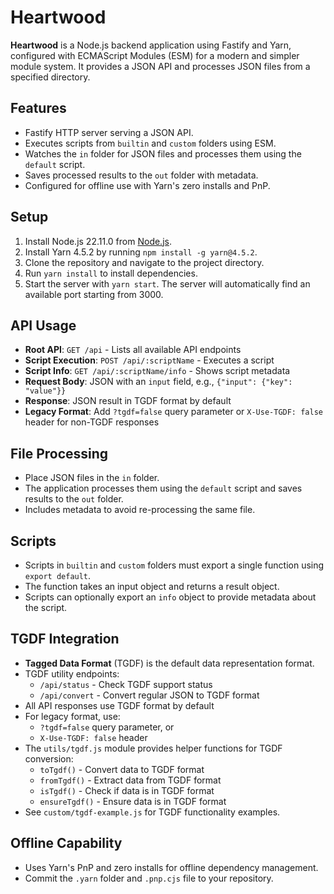 # Heartwood

**Heartwood** is a Node.js backend application using Fastify and Yarn, configured with ECMAScript Modules (ESM) for a modern and simpler module system. It provides a JSON API and processes JSON files from a specified directory.

## Features
- Fastify HTTP server serving a JSON API.
- Executes scripts from `builtin` and `custom` folders using ESM.
- Watches the `in` folder for JSON files and processes them using the `default` script.
- Saves processed results to the `out` folder with metadata.
- Configured for offline use with Yarn's zero installs and PnP.

## Setup
1. Install Node.js 22.11.0 from [Node.js](https://nodejs.org/).
2. Install Yarn 4.5.2 by running `npm install -g yarn@4.5.2`.
3. Clone the repository and navigate to the project directory.
4. Run `yarn install` to install dependencies.
5. Start the server with `yarn start`. The server will automatically find an available port starting from 3000.

## API Usage
- **Root API**: `GET /api` - Lists all available API endpoints
- **Script Execution**: `POST /api/:scriptName` - Executes a script
- **Script Info**: `GET /api/:scriptName/info` - Shows script metadata
- **Request Body**: JSON with an `input` field, e.g., `{"input": {"key": "value"}}`
- **Response**: JSON result in TGDF format by default
- **Legacy Format**: Add `?tgdf=false` query parameter or `X-Use-TGDF: false` header for non-TGDF responses

## File Processing
- Place JSON files in the `in` folder.
- The application processes them using the `default` script and saves results to the `out` folder.
- Includes metadata to avoid re-processing the same file.

## Scripts
- Scripts in `builtin` and `custom` folders must export a single function using `export default`.
- The function takes an input object and returns a result object.
- Scripts can optionally export an `info` object to provide metadata about the script.

## TGDF Integration
- **Tagged Data Format** (TGDF) is the default data representation format.
- TGDF utility endpoints:
  - `/api/status` - Check TGDF support status
  - `/api/convert` - Convert regular JSON to TGDF format
- All API responses use TGDF format by default
- For legacy format, use:
  - `?tgdf=false` query parameter, or
  - `X-Use-TGDF: false` header
- The `utils/tgdf.js` module provides helper functions for TGDF conversion:
  - `toTgdf()` - Convert data to TGDF format
  - `fromTgdf()` - Extract data from TGDF format
  - `isTgdf()` - Check if data is in TGDF format
  - `ensureTgdf()` - Ensure data is in TGDF format
- See `custom/tgdf-example.js` for TGDF functionality examples.

## Offline Capability
- Uses Yarn's PnP and zero installs for offline dependency management.
- Commit the `.yarn` folder and `.pnp.cjs` file to your repository.